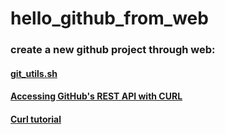 # hello_github_from_web
### create a new github project through web:
#### [git_utils.sh](https://gist.github.com/chrisross/5676065)
#### [Accessing GitHub's REST API with CURL](https://blogs.infosupport.com/accessing-githubs-rest-api-with-curl/)
#### [Curl tutorial](https://gist.github.com/caspyin/2288960)
